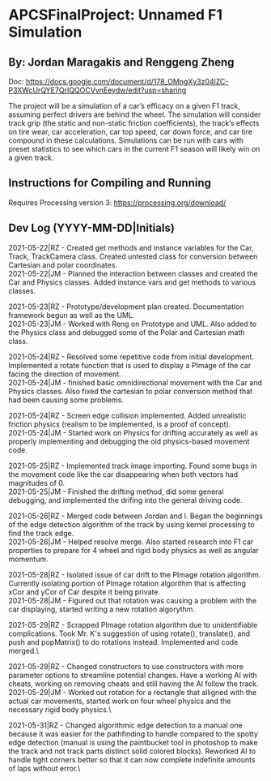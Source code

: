 # APCSFinalProject: Unnamed F1 Simulation
## By: Jordan Maragakis and Renggeng Zheng
Doc: https://docs.google.com/document/d/178_OMngXy3z04lZC-P3XWcUrQYE7QrIQQOCVvnEeydw/edit?usp=sharing

The project will be a simulation of a car’s efficacy on a given F1 track, assuming perfect drivers are behind the wheel. The simulation will consider track grip (the static and non-static friction coefficients), the track’s effects on tire wear, car acceleration, car top speed, car down force, and car tire compound in these calculations. Simulations can be run with cars with preset statistics to see which cars in the current F1 season will likely win on a given track.

## Instructions for Compiling and Running
Requires Processing version 3: https://processing.org/download/

## Dev Log (YYYY-MM-DD|Initials)
2021-05-22|RZ - Created get methods and instance variables for the Car, Track, TrackCamera class. Created untested class for conversion between Cartesian and polar coordinates.\
2021-05-22|JM - Planned the interaction between classes and created the Car and Physics classes. Added instance vars and get methods to various classes.

2021-05-23|RZ - Prototype/development plan created. Documentation framework begun as well as the UML.\
2021-05-23|JM - Worked with Reng on Prototype and UML. Also added to the Physics class and debugged some of the Polar and Cartesian math class.

2021-05-24|RZ - Resolved some repetitive code from initial development. Implemented a rotate function that is used to display a PImage of the car facing the direction of movement.\
2021-05-24|JM - finished basic omnidirectional movement with the Car and Physics classes. Also fixed the cartesian to polar conversion method that had been causing some problems.

2021-05-24|RZ - Screen edge collision implemented. Added unrealistic friction physics (realism to be implemented, is a proof of concept).\
2021-05-24|JM - Started work on Physics for drifting accurately as well as properly implementing and debugging the old physics-based movement code.

2021-05-25|RZ - Implemented track image importing. Found some bugs in the movement code like the car disappearing when both vectors had magnitudes of 0.\
2021-05-25|JM - Finished the drifting method, did some general debugging, and implemented the drifing into the general driving code.

2021-05-26|RZ - Merged code between Jordan and I. Began the beginnings of the edge detection algorithm of the track by using kernel processing to find the track edge.\
2021-05-26|JM - Helped resolve merge. Also started research into F1 car properties to prepare for 4 wheel and rigid body physics as well as angular momentum.

2021-05-28|RZ - Isolated issue of car drift to the PImage rotation algorithm. Currently isolating portion of PImage rotation algorithm that is affecting xCor and yCor of Car despite it being private.\
2021-05-28|JM - Figured out that rotation was causing a problem with the car displaying, started writing a new rotation algorythm.

2021-05-29|RZ - Scrapped PImage rotation algorithm due to unidentifiable complications. Took Mr. K's suggestion of using rotate(), translate(), and push and popMatrix() to do rotations instead. Implemented and code merged.\

2021-05-29|RZ - Changed constructors to use constructors with more parameter options to streamline potential changes. Have a working AI with cheats, working on removing cheats and still having the AI follow the track.
2021-05-29|JM - Worked out rotation for a rectangle that alligned with the actual car movements, started work on four wheel physics and the necessary rigid body physics.\

2021-05-31|RZ - Changed algorithmic edge detection to a manual one because it was easier for the pathfinding to handle compared to the spotty edge detection (manual is using the paintbucket tool in photoshop to make the track and not track parts distinct solid colored blocks). Reworked AI to handle tight corners better so that it can now complete indefinite amounts of laps without error.\
